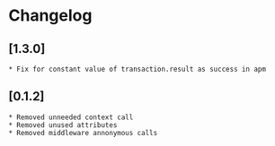 # Changelog

## [1.3.0]

    * Fix for constant value of transaction.result as success in apm 

## [0.1.2]

    * Removed unneeded context call
    * Removed unused attributes
    * Removed middleware annonymous calls


